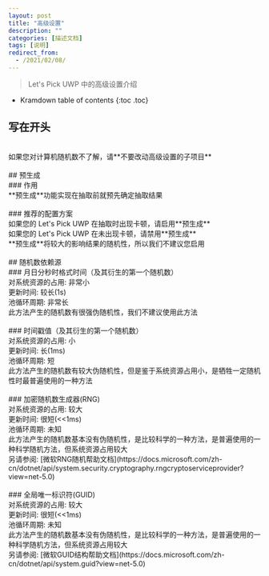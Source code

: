 ```yaml
---
layout: post
title: "高级设置"
description: ""
categories: [描述文档]
tags: [说明]
redirect_from:
  - /2021/02/08/
---
```


> Let's Pick UWP 中的高级设置介绍

* Kramdown table of contents
{:toc .toc}

## 写在开头
<br/>
如果您对计算机随机数不了解，请**不要改动高级设置的子项目**<br/>
<br/>
## 预生成
<br/>
### 作用
<br/>
**预生成**功能实现在抽取前就预先确定抽取结果<br/>
<br/>
### 推荐的配置方案
<br/>
如果您的 Let's Pick UWP 在抽取时出现卡顿，请启用**预生成**<br/>
如果您的 Let's Pick UWP 在未出现卡顿，请禁用**预生成**<br/>
**预生成**将较大的影响结果的随机性，所以我们不建议您启用<br/>
<br/>
## 随机数依赖源
<br/>
### 月日分秒时格式时间（及其衍生的第一个随机数）
<br/>
对系统资源的占用: 非常小<br/>
更新时间: 较长(1s)<br/>
池循环周期: 非常长<br/>
此方法产生的随机数有很强伪随机性，我们不建议使用此方法<br/>
<br/>
### 时间戳值（及其衍生的第一个随机数）
<br/>
对系统资源的占用: 小<br/>
更新时间: 长(1ms)<br/>
池循环周期: 短<br/>
此方法产生的随机数有较大伪随机性，但是鉴于系统资源占用小，是牺牲一定随机性时最普遍使用的一种方法<br/>
<br/>
### 加密随机数生成器(RNG)
<br/>
对系统资源的占用: 较大<br/>
更新时间: 很短(<<1ms)<br/>
池循环周期: 未知<br/>
此方法产生的随机数基本没有伪随机性，是比较科学的一种方法，是普遍使用的一种科学随机方法，但系统资源占用较大<br/>
另请参阅: [微软RNG随机帮助文档](https://docs.microsoft.com/zh-cn/dotnet/api/system.security.cryptography.rngcryptoserviceprovider?view=net-5.0)<br/>
<br/>
### 全局唯一标识符(GUID)
<br/>
对系统资源的占用: 较大<br/>
更新时间: 很短(<<1ms)<br/>
池循环周期: 未知<br/>
此方法产生的随机数基本没有伪随机性，是比较科学的一种方法，是普遍使用的一种科学随机方法，但系统资源占用较大<br/>
另请参阅: [微软GUID结构帮助文档](https://docs.microsoft.com/zh-cn/dotnet/api/system.guid?view=net-5.0)<br/>
<br/>
